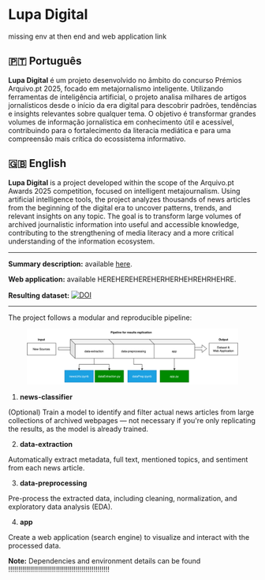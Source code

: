# Lupa Digital

missing env at then end and web application link

## 🇵🇹 Português

**Lupa Digital** é um projeto desenvolvido no âmbito do concurso Prémios Arquivo.pt 2025, focado em metajornalismo inteligente. Utilizando ferramentas de inteligência artificial, o projeto analisa milhares de artigos jornalísticos desde o início da era digital para descobrir padrões, tendências e insights relevantes sobre qualquer tema. O objetivo é transformar grandes volumes de informação jornalística em conhecimento útil e acessível, contribuindo para o fortalecimento da literacia mediática e para uma compreensão mais crítica do ecossistema informativo.

## 🇬🇧 English

**Lupa Digital** is a project developed within the scope of the Arquivo.pt Awards 2025 competition, focused on intelligent metajournalism. Using artificial intelligence tools, the project analyzes thousands of news articles from the beginning of the digital era to uncover patterns, trends, and relevant insights on any topic. The goal is to transform large volumes of archived journalistic information into useful and accessible knowledge, contributing to the strengthening of media literacy and a more critical understanding of the information ecosystem.

----

**Summary description:** available [here](https://lupadigital25.github.io/assets/LupaDigital_hugoverissimo.pdf).

**Web application:** available HEREHEREHEREHERHERHEHREHRHEHRE.

<span style="vertical-align: middle; font-weight: bold;">Resulting dataset:</span>
<a href="https://doi.org/10.5281/zenodo.15231163">
  <img src="https://zenodo.org/badge/DOI/10.5281/zenodo.15231163.svg" alt="DOI" style="vertical-align: middle;">
</a>

---

The project follows a modular and reproducible pipeline:

<p align="center">
  <img src="pipeline_project.png" alt="Project Pipeline" width="85%"/>
</p>

1. **news-classifier**

(Optional) Train a model to identify and filter actual news articles from large collections of archived webpages — not necessary if you're only replicating the results, as the model is already trained.

2. **data-extraction**

Automatically extract metadata, full text, mentioned topics, and sentiment from each news article.

3. **data-preprocessing**

Pre-process the extracted data, including cleaning, normalization, and exploratory data analysis (EDA).

4. **app**

Create a web application (search engine) to visualize and interact with the processed data.

**Note:** Dependencies and environment details can be found !!!!!!!!!!!!!!!!!!!!!!!!!!!!!!!!!!!!!!!!!!!!!!!!!!!

